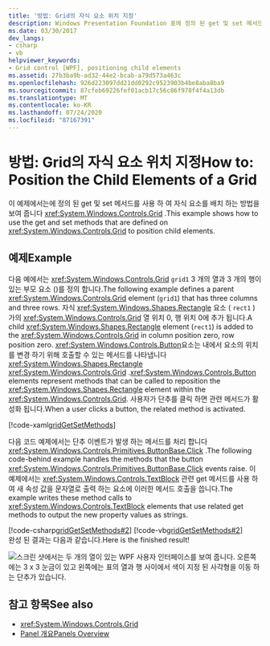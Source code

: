 ```yaml
---
title: '방법: Grid의 자식 요소 위치 지정'
description: Windows Presentation Foundation 표에 정의 된 get 및 set 메서드를 사용 하 여 자식 요소를 배치 하는 방법을 알아봅니다.
ms.date: 03/30/2017
dev_langs:
- csharp
- vb
helpviewer_keywords:
- Grid control [WPF], positioning child elements
ms.assetid: 27b3ba9b-ad32-44e2-bcab-a79d573a463c
ms.openlocfilehash: 926d223097dd21dd0292c9523903b4be8aba8ba9
ms.sourcegitcommit: 87cfeb69226fef01acb17c56c86f978f4f4a13db
ms.translationtype: MT
ms.contentlocale: ko-KR
ms.lasthandoff: 07/24/2020
ms.locfileid: "87167391"
---
```

# <a name="how-to-position-the-child-elements-of-a-grid"></a><span data-ttu-id="be8ca-103">방법: Grid의 자식 요소 위치 지정</span><span class="sxs-lookup"><span data-stu-id="be8ca-103">How to: Position the Child Elements of a Grid</span></span>
<span data-ttu-id="be8ca-104">이 예제에서는에 정의 된 get 및 set 메서드를 사용 하 여 자식 요소를 배치 하는 방법을 보여 줍니다 <xref:System.Windows.Controls.Grid> .</span><span class="sxs-lookup"><span data-stu-id="be8ca-104">This example shows how to use the get and set methods that are defined on <xref:System.Windows.Controls.Grid> to position child elements.</span></span>  
  
## <a name="example"></a><span data-ttu-id="be8ca-105">예제</span><span class="sxs-lookup"><span data-stu-id="be8ca-105">Example</span></span>  
 <span data-ttu-id="be8ca-106">다음 예에서는 <xref:System.Windows.Controls.Grid> `grid1` 3 개의 열과 3 개의 행이 있는 부모 요소 ()를 정의 합니다.</span><span class="sxs-lookup"><span data-stu-id="be8ca-106">The following example defines a parent <xref:System.Windows.Controls.Grid> element (`grid1`) that has three columns and three rows.</span></span> <span data-ttu-id="be8ca-107">자식 <xref:System.Windows.Shapes.Rectangle> 요소 ( `rect1` )가의 <xref:System.Windows.Controls.Grid> 열 위치 0, 행 위치 0에 추가 됩니다.</span><span class="sxs-lookup"><span data-stu-id="be8ca-107">A child <xref:System.Windows.Shapes.Rectangle> element (`rect1`) is added to the <xref:System.Windows.Controls.Grid> in column position zero, row position zero.</span></span> <span data-ttu-id="be8ca-108"><xref:System.Windows.Controls.Button>요소는 내에서 요소의 위치를 변경 하기 위해 호출할 수 있는 메서드를 나타냅니다 <xref:System.Windows.Shapes.Rectangle> <xref:System.Windows.Controls.Grid> .</span><span class="sxs-lookup"><span data-stu-id="be8ca-108"><xref:System.Windows.Controls.Button> elements represent methods that can be called to reposition the <xref:System.Windows.Shapes.Rectangle> element within the <xref:System.Windows.Controls.Grid>.</span></span> <span data-ttu-id="be8ca-109">사용자가 단추를 클릭 하면 관련 메서드가 활성화 됩니다.</span><span class="sxs-lookup"><span data-stu-id="be8ca-109">When a user clicks a button, the related method is activated.</span></span>  
  
 [!code-xaml[gridGetSetMethods](~/samples/snippets/csharp/VS_Snippets_Wpf/gridGetSetMethods/CSharp/Window1.xaml)]  
  
 <span data-ttu-id="be8ca-110">다음 코드 예제에서는 단추 이벤트가 발생 하는 메서드를 처리 합니다 <xref:System.Windows.Controls.Primitives.ButtonBase.Click> .</span><span class="sxs-lookup"><span data-stu-id="be8ca-110">The following code-behind example handles the methods that the button <xref:System.Windows.Controls.Primitives.ButtonBase.Click> events raise.</span></span> <span data-ttu-id="be8ca-111">이 예제에서는 <xref:System.Windows.Controls.TextBlock> 관련 get 메서드를 사용 하 여 새 속성 값을 문자열로 출력 하는 요소에 이러한 메서드 호출을 씁니다.</span><span class="sxs-lookup"><span data-stu-id="be8ca-111">The example writes these method calls to <xref:System.Windows.Controls.TextBlock> elements that use related get methods to output the new property values as strings.</span></span>  
  
 [!code-csharp[gridGetSetMethods#2](~/samples/snippets/csharp/VS_Snippets_Wpf/gridGetSetMethods/CSharp/Window1.xaml.cs#2)]
 [!code-vb[gridGetSetMethods#2](~/samples/snippets/visualbasic/VS_Snippets_Wpf/gridGetSetMethods/VisualBasic/Window1.xaml.vb#2)]  
 <span data-ttu-id="be8ca-112">완성 된 결과는 다음과 같습니다.</span><span class="sxs-lookup"><span data-stu-id="be8ca-112">Here is the finished result!</span></span>

 ![스크린 샷에서는 두 개의 열이 있는 WPF 사용자 인터페이스를 보여 줍니다. 오른쪽에는 3 x 3 눈금이 있고 왼쪽에는 표의 열과 행 사이에서 색이 지정 된 사각형을 이동 하는 단추가 있습니다.](././media/grid-methods-sample.png)
  
## <a name="see-also"></a><span data-ttu-id="be8ca-114">참고 항목</span><span class="sxs-lookup"><span data-stu-id="be8ca-114">See also</span></span>

- <xref:System.Windows.Controls.Grid>
- [<span data-ttu-id="be8ca-115">Panel 개요</span><span class="sxs-lookup"><span data-stu-id="be8ca-115">Panels Overview</span></span>](panels-overview.md)
